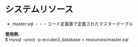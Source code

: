 # システムリソース

* master.sql ・・・コード定義書で定義されたマスターテーブル

 **使用例.**    
$ mysql -uroot -p eccube3_database < resources/master.sql
